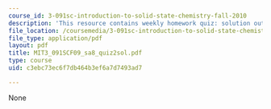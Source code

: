 ```yaml
---
course_id: 3-091sc-introduction-to-solid-state-chemistry-fall-2010
description: 'This resource contains weekly homework quiz: solution outline.'
file_location: /coursemedia/3-091sc-introduction-to-solid-state-chemistry-fall-2010/c3ebc73ec6f7db464b3ef6a7d7493ad7_MIT3_091SCF09_sa8_quiz2sol.pdf
file_type: application/pdf
layout: pdf
title: MIT3_091SCF09_sa8_quiz2sol.pdf
type: course
uid: c3ebc73ec6f7db464b3ef6a7d7493ad7

---
```

None